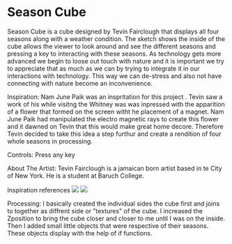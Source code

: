 # Season Cube

Season Cube is a cube designed by Tevin Fairclough that displays all four seasons along with a weather condition. The sketch shows the inside of the cube allows the viewer to look around and see the different seasons and pressing a key to interacting with these seasons. As technology gets more advanced we begin to loose out touch with nature and it is important we try to appreciate that as much as we can by trying to integrate it in our interactions with technology. This way we can de-stress and also not have connecting with nature become an inconvenience. 

Inspiration: 
Nam June Paik was an inspritation for this project . Tevin saw a work of his while visitng the Whitney was was inpressed with the apparition of a flower that formed on the screen witht he placement of a magnet. Nam June Paik had manipulated the electro magnetic rays to create this flower and it dawned on Tevin that this would make great home decore. Therefore Tevin decided to take this idea a step furthur and create a rendition of four whole seasons in processing. 


Controls: 
Press any key

About The Artist: 
Tevin Fairclough is a jamaican born artist based in te City of New York. He is a student at Baruch College. 

Inspiration references
<img src="https://www.webphotosource.net/img/source/unemxmazrw/236x295px/FGC-1841001_O-Christmas-Tree-Musical-Snow-Globe_SSC-10.jpeg">
<img src="http://www.artnet.com/Magazine/features/samet/Images/samet2-29-3.jpg">

Processing: 
I basically created the individual sides the cube first and joins to together as diffrent side or "textures" of the cube. I increased the Zposition to bring the cube closer and closer to me until I was on the inside. Then I added small little objects that were respective of their seasons. These objects display with the help of if functions. 

